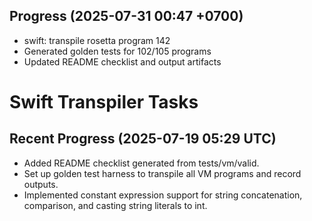 ## Progress (2025-07-31 00:47 +0700)
- swift: transpile rosetta program 142
- Generated golden tests for 102/105 programs
- Updated README checklist and output artifacts

# Swift Transpiler Tasks

## Recent Progress (2025-07-19 05:29 UTC)
- Added README checklist generated from tests/vm/valid.
- Set up golden test harness to transpile all VM programs and record outputs.
- Implemented constant expression support for string concatenation, comparison, and casting string literals to int.

